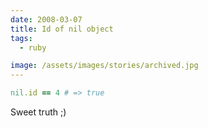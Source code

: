 ```yaml
---
date: 2008-03-07
title: Id of nil object
tags:
  - ruby

image: /assets/images/stories/archived.jpg
---
```


```ruby
nil.id == 4 # => true
```

Sweet truth ;)
